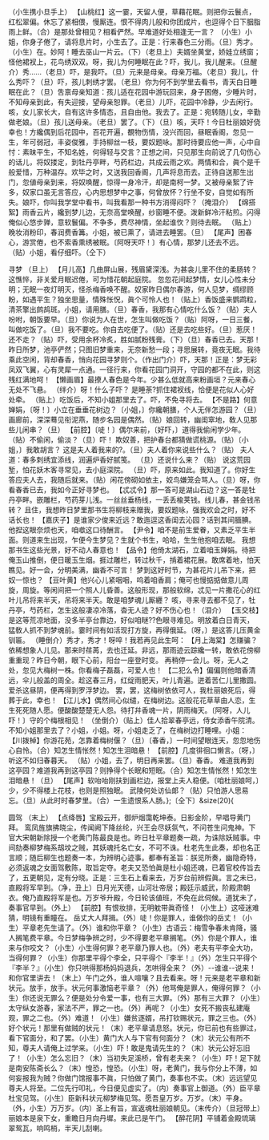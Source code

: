 <!-- { "loadSidebar": true } -->
（小生携小旦手上）
【山桃红】这一霎，天留人便，草藉花眠。则把你云鬟点，红松翠偏。休忘了紧相偎，慢厮连。恨不得肉儿般和你团成片，也逗得个日下胭脂雨上鲜。（合）是那处曾相见？相看俨然。早难道好处相逢无一言？
（小生）小姐，你身子倦了，请将息片时，小生去了。正是：行来春色三分雨。（旦）秀才。（小生）在。妙阿！睡去巫山一片云。（下）（老旦上）夫婿坐黄堂，娇娃立绣窗；怪他裙衩上，花鸟绣双双。呀，我儿为何睡眠在此？吓，我儿，我儿醒来。（旦醒介）秀......（老旦）吓，是我吓。（旦）元来是母亲。母亲万福。（老旦）我儿，什么秀吓？（旦）吓，孩儿刺绣才罢。（老旦）你为何不到学里去看书，青天白日睡眠在此？（旦）吿禀母亲知道：孩儿适在花园中游玩回来，身子困倦，少睡片时，不知母亲到此，有失迎接，望母亲恕罪。（老旦）儿吓，花园中冷静，少去闲行。咳，女儿家长大，自有这许多情态，且自由他。我去了。正是：宛转随儿女，辛勤做老娘。（旦）孩儿送母亲。（老旦）罢了。（下）（旦）咳，天吓！今日杜丽娘好侥幸也！方纔偶到后花园中，百花开遍，覩物伤情，没兴而回，昼眠香阁，忽见一生，年可弱冠，丰姿俊雅，手持柳丝一枝，要奴题咏。那时待要应他一声，心中自忖：素昧平生，不知名姓，何得轻与交言？正想之间，只见那生向前说了几句伤心的话儿，将奴搂定，到牡丹亭畔，芍药栏边，共成云雨之欢。两情和合，眞个是千般爱惜，万种温存。欢毕之时，又送我回香阁，几声将息而去。正待自送那生出门，忽値母亲到来，将奴唤醒，惊得一身冷汗，却是南柯一梦。又被母亲絮了许多，奴家口虽无言答应，心内思想梦中之事，何曾放怀？行坐不安，自觉如有所失。娘吓，你叫我学堂中看书，叫我看那一种书方消得闷吓？（掩泪介）
【绵搭絮】雨香云片，纔到梦儿边，无奈高堂唤醒，纱窗睡不便。泼新鲜冷汗粘煎。闪得俺似心悠步亸，意软鬟偏。不争多，费尽神情，坐起谁忺？则待去眠。
（贴上）晚妆消粉印，春润费香篝。小姐，被已熏了，请进去睡罢。（旦）
【尾声】困春心，游赏倦，也不索香熏绣被眠。〔阿呀天吓！〕有心情，那梦儿还去不远。
（贴）小姐，看仔细吓。（仝下）
 
寻梦
（旦上）
【月儿高】几曲屏山展，残眉黛深浅。为甚衾儿里不住的柔肠转？这憔悴，非关爱月眠迟倦，可为惜花朝起庭院。
忽忽花间起梦情，女儿心性未分明；无眠一夜灯明灭，怪杀梅香唤不醒。奴家昨日偶尔春游，何人见梦，绸缪顾盼，如遇平生？独坐思量，情殊怅怳，眞个可怜人也！（贴上）香饭盛来鹦鹉粒，清茶擎出鹧鸪斑。小姐，请用膳。（旦）春香，我那有心情吃什么饭？（贴）夫人吩咐，朝饭要早。（旦）你说为人在世，怎生叫做吃饭？（贴）阿呀，一日三餐，叫做吃饭了。（旦）我不要吃。你自去吃便了。（贴）还是去吃些好。（旦）惹厌！还不走？（贴）吓，受用余杯冷炙，胜如腻粉残膏。（下）（旦）春香已去。天那！昨日所梦，池亭俨然；只图旧梦重来，无奈新愁一段；寻思展转，竟夜无眠。我待乘此空闲，背却春香，悄向花园寻梦则个。（作出门介）吓，天那！正是：梦无彩凤双飞翼，心有灵犀一点通。一径行来，你看花园门洞开，守园的都不在此，则这残红满地呵！
【懒画眉】最撩人春色是今年。少甚么低就高来粉画垣？元来春心无处不飞悬。
（绊介）呀！什么子吓？
是睡荼?抓住裙衩线，恰便是花似人心好处牵。
（贴上）吃饭后，不知小姐那里去了。吓，不免寻将去。
【不是路】何意婵娟，〔呀！〕小立在垂垂花树边？〔小姐，〕你纔朝膳，个人无伴怎游园？（旦）画廊前，深深蓦见衔泥燕，随步名园是偶然。（贴）娘回转，幽闺窣地，敎人见那些儿闲串？（旦）
【前腔】〔唗！〕偶尔来前，〔好吓，〕道得我偷闲学少年。
（贴）不偷闲，偷淡？（旦）吓！
欺奴善，把护春台都猜做谎桃源。（贴）〔小姐，〕我敢胡言？
这是夫人着我来的?。（旦）夫人着你来说些什么？（贴）
夫人道：春多刺绣宜添线，润遍炉香好腻笺。
（旦）还说什么来？（贴）
说这荒园堑，怕花妖木客寻常见，去小庭深院。
（旦）吓，原来如此。我知道了。你好生答应夫人去，我随后就来。（贴）闲花傍砌如依主，姣鸟嫌笼会骂人。（旦）呀，你看春香已去，我如今正好寻梦也。
【忒忒令】那一答可是湖山石边？这一答是牡丹亭畔。嵌雕栏，芍药芽儿浅。一丝丝垂杨线，一丢丢楡荚钱。线儿春，甚金钱吊转？
且住，我想昨日梦里那书生将柳枝来赠我，要奴题咏，强我欢会之时，好不话长也！
【嘉庆子】是谁家少俊来近远？敢迤逗这香闺去沁园？话到其间腼腆。他揑这眼奈烦也天，咱噷这口待酬言。
【尹令】咱不是前生爱眷，又素乏平生半面。则道来生出现，乍便今生梦见？生就个书生，哈哈，生生他抱咱去眠。
我想那书生这些光景，好不动人春意也！
【品令】他倚太湖石，立着咱玉婵娟。待把俺玉山推倒，便日暖玉生烟。捱过雕栏，转过秋千，掯着裙花展。敢席着地，怕天瞧见。好一会，分明美满，幽香不可言！
梦到这好时节，为甚花片儿吊下来，把奴一惊也？
【豆叶黄】他兴心儿紧咽咽，呜着咱香肩；俺可也慢掂掂做意儿周旋，周旋。等闲间把一个照人儿昏善。这般形现，那般软绵，忒见一片撒花心的红叶儿吊将来半天，吊将来半天。敢是咱梦魂儿厮纒？
咳，寻来寻去都不见了，牡丹亭，芍药栏，怎生这般凄凉冷落，杳无人迹？好不伤心也！（泪介）
【玉交枝】是这等荒凉地面，没多半亭台靠边，好似咱瞇??色眼寻难见。明放着白日青天，猛敎人抓不到梦魂前。霎时间有如活现打方旋，再得俄延。〔呀，〕是这答儿压黄金钏匾。
（睡倒介）秀才，秀才！呀啐！我若再见此生呵：
【月上海棠】怎赚骗？依稀想象人儿见。那来时荏苒，去也迁延。非远，那雨迹云踪纔一转，敢依花傍柳重重现？昨日今朝，眼下心前，阳台一座登时变。
再稍停一会儿。呀，无人之处，忽见大梅树一株。你看梅子磊磊，可爱人也！
【二犯么令】偏偏则他暗香清远，伞儿般盖的周全。趁这春三月，红绽雨肥天，叶儿青遍。迸着苦仁儿里撒圆。爱杀这昼阴，便再得到罗浮梦边。
罢，罢，这梅树依依可人，我杜丽娘死后，得葬于此，幸也！
【江儿水】偶然间心似缱，在梅树边。这般花花草草由人恋，生生死死随人愿。便酸酸楚楚无人怨。待打幷香魂一片，阴雨梅天。〔阿呀，人儿吓！〕守的个梅根相见！
（坐倒介）（贴上）佳人拾翠春亭远，侍女添香午院清。不知小姐那里去了？小姐，小姐。呀，小姐走乏了，在梅树边打睡哩。小姐：
【川拨棹】你游花苑，怎靠着梅树偃？（旦）〔春香，〕一时间望眼连天，忽忽地伤心自怜。（合）知怎生情怅然！知怎生泪暗悬！
【前腔】几度徘徊口懒言。〔呀，〕听这不如归春暮天。
（贴）小姐，去了，明日再来罢。（旦）春香。
难道我再到这亭园？难道我再到这亭园？则挣得个长眠和短眠。（合）知怎生情怅然！知怎生泪暗悬！（旦）
【尾声】软咍咍刚扶到画栏边，报堂上夫人稳便。〔咱杜丽娘呵，〕少，少不得楼上花枝，也则是照独眠。
武陵何处访仙郞？（贴）只怕游人思易忘。（旦）从此时时春梦里。（合）一生遗恨系人肠。};〔仝下〕&size(20){
 
圆驾
（末上）
【点绛唇】宝殿云开，御炉烟霭乾坤泰。日影金阶，早唱导黄门拜。
鸾凤旌旗拂晓尘，传闻阙下降丝纶，兴王会尽妖氛气，不问苍生问鬼神。下官大宋朝新除授一个老黄门陈最良是也。昨日杜平章题奏一疏，为诛除妖贼事。中间劾奏柳梦梅系刼坟之贼，其妖魂托名亡女，不可不诛。杜老先生此奏，却也名正言顺；随后柳生也题奏一本，为辨明心迹事。都奉有圣旨：朕览所奏，幽隐奇特，必须返魂之女面驾敷陈，取旨定夺。老夫又恐怕眞是杜小姐还魂，已着官校传旨去了，五更朝见，定有分晓。正是：三生石上看来去，万岁台前辨假眞。言之未已，直殿将军早到。（净，丑上）日月光天德，山河壮帝居；殿廷示威武，阶殿肃朝衣。俺乃直殿将军是也。万岁爷升殿，今日轮该値班，不免在此伺候。道犹未了，奏事官早到。（外上）
【前腔】有恨妆排，无明躭带眞奇怪！（小生上）这哑迷难猜，明镜有重瞳在。
岳丈大人拜揖。（外）唗！你是罪人，谁做你的岳丈！（小生）平章老先生请了。（外）谁和你平章？（小生）古语云：梅雪争春未肯降，骚人搁笔费平章。今日梦梅争辨之时，少不得要老平章搁笔。（外）你是个罪人，谁来与你咬文？（小生）小生得何罪？老平章乃罪人也。（外）老夫有平李全大功，当得何罪？（小生）你那里平得个李全，只平得个『李半！』（外）怎生只平得个『李半？』（小生）你只哄得那杨妈妈退兵，怎哄得全来？（外）--谁谁--说来！和你官里讲去！（末上）午门之外，谁人喧嚷？且去看来。呀！元来是老平章和新状元。放手，放手。状元何事激恼老平章？（外）他骂俺是罪人，俺得何罪？（小生）你还说无罪么？便是处分令爱一事，也有三大罪。（外）那有三大罪？（小生）太守纵女游春，家法不严，罪之一也。（外）再呢？（小生）女死不搬丧私建庵观，罪之二也。（外）难道！（小生）嫌贫逐婿，吊打钦赐状元，罪之三也。（外）好个状元！那里有做贼的状元！（末）老平章请息怒。状元，你已前也有些罪过，看下官面分，和了罢。（小生）黄门大人与下官有何面分？（末）状元公有所不知，尊夫人请俺上过学来。（小生）吓！敢是鬼请先生的？（末）状元公好忘旧了！（小生）怎么忘旧？（末）当初失足溪桥，曾有老夫来？（小生）吓！足下就是南安陈斋长么？（末）惶恐，惶恐。（小生）呀，老黄门，我与你分上不薄，如何妄报我为贼？你做门馆报事不眞，只怕做了黄门，奏事也不实。（末）远远望见尊夫人将至。二位先行叩礼，今日便见虚实了。（内）奏事官上御道。（外）臣平章杜宝见驾。（小生）臣新科状元柳梦梅见驾。愿吾皇万岁。万岁。（末）平身。（外，小生）万万岁。（内）圣上有旨，宣返魂杜丽娘朝见。（末传介）（旦冠带上）丽娘本是泉下女，重瞻日月向丹墀。来此已是午门。
【醉花阴】平铺着金殿琉璃翠鸳瓦，响鸣梢，半天儿刮喇。
